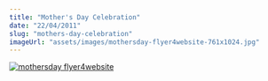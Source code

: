 ```yaml
---
title: "Mother's Day Celebration"
date: "22/04/2011"
slug: "mothers-day-celebration"
imageUrl: "assets/images/mothersday-flyer4website-761x1024.jpg"
---
```


[![](https://i0.wp.com/santonino-nz.org/wp-content/uploads/2011/05/mothersday-flyer4website-761x1024.jpg?resize=629%2C948 "mothersday flyer4website")](https://i0.wp.com/santonino-nz.org/wp-content/uploads/2011/05/mothersday-flyer4website.jpg)